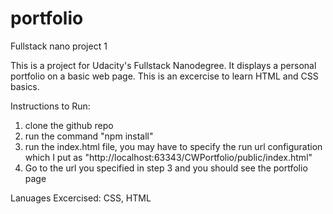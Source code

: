 # portfolio
Fullstack nano project 1


This is a project for Udacity's Fullstack Nanodegree. It displays a personal portfolio on a basic web page. This is an excercise to learn HTML and CSS basics. 

Instructions to Run:
1) clone the github repo
2) run the command "npm install"
3) run the index.html file, you may have to specify the run url configuration which I put as
"http://localhost:63343/CWPortfolio/public/index.html"
4) Go to the url you specified in step 3 and you should see the portfolio page

Lanuages Excercised:
CSS, HTML
